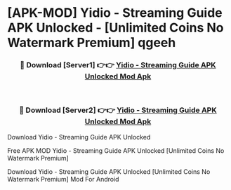 # [APK-MOD] Yidio - Streaming Guide APK Unlocked - [Unlimited Coins No Watermark Premium] qgeeh



<div align="center">
<h3>🔴 Download [Server1] 👉👉 <a href="https://momento.my/?title=Yidio_-_Streaming_Guide_APK_Unlocked">Yidio - Streaming Guide APK Unlocked Mod Apk</a></h3><br>

<h3>🔴 Download [Server2] 👉👉 <a href="https://momento.my/?title=Yidio_-_Streaming_Guide_APK_Unlocked">Yidio - Streaming Guide APK Unlocked Mod Apk</a></h3>
</div>



Download Yidio - Streaming Guide APK Unlocked 

Free APK MOD Yidio - Streaming Guide APK Unlocked [Unlimited Coins No Watermark Premium]

Download Yidio - Streaming Guide APK Unlocked [Unlimited Coins No Watermark Premium] Mod For Android
